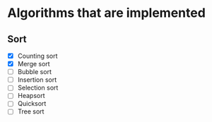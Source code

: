# Algorithms that are implemented

## Sort
- [x] Counting sort
- [x] Merge sort
- [ ] Bubble sort
- [ ] Insertion sort 
- [ ] Selection sort
- [ ] Heapsort
- [ ] Quicksort
- [ ] Tree sort
